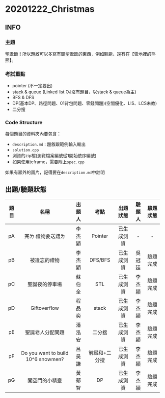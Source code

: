 ﻿# 20201222_Christmas

## INFO
### 主題
聖誕節！所以題敘可以多寫有關聖誕節的東西，例如馴鹿，還有在【雪地裡的熊熊】。


### 考試重點
- pointer (不一定要出)
- stack & queue (Linked list OJ沒有題目，以stack & queue為主)
- BFS & DFS
- DP(基本DP、路徑問題、01背包問題、零錢問題)(空間優化、LIS、LCS未教)
- 二分搜

### Code Structure
每個題目的資料夾內要包含：
- `description.md` : 題敘跟範例輸入輸出
- `solution.cpp`
- 測資的zip檔(測資檔案編號從1開始依序編號)
- 如果使用tcframe，需要附上`spec.cpp`

如果有額外的圖片，記得要在`description.md`中註明


## 出題/驗題狀態

| 題目 |                名稱                | 出題人 |     考點      |  出題狀態  | 驗題人 | 驗題狀態 |
|:----:|:----------------------------------:|:------:|:-------------:|:----------:|:------:|:--------:|
|  pA  |         完ㄌ 禮物要送錯ㄌ          | 李杰穎 |    Pointer    | 已生成測資 |   -    |    -     |
|  pB  |            被遺忘的禮物            | 李杰穎 |    DFS/BFS    | 已生成測資 | 吳冠廷 | 驗題完成 |
|  pC  |           聖誕夜的停車場           | 蘇伯全 |      STL      | 已生成測資 | 李杰穎 | 驗題完成 |
|  pD  |            Giftoverflow             | 程品奕 |     stack    | 已生成測資 | 李杰穎 | 驗題完成 |
|  pE  |          聖誕老人分配問題          | 潘泓安 |    二分搜     | 已生成測資 | 李杰穎 | 驗題完成 |
|  pF  | Do you want to build 10^6 snowmen? | 呂昊謙 | 前綴和+二分搜 | 已生成測資 | 李杰穎 | 驗題完成 |
|  pG  |           闖空門的小精靈           | 黃郁智 |      DP       | 已生成測資 | 李杰穎 | 驗題完成 |
